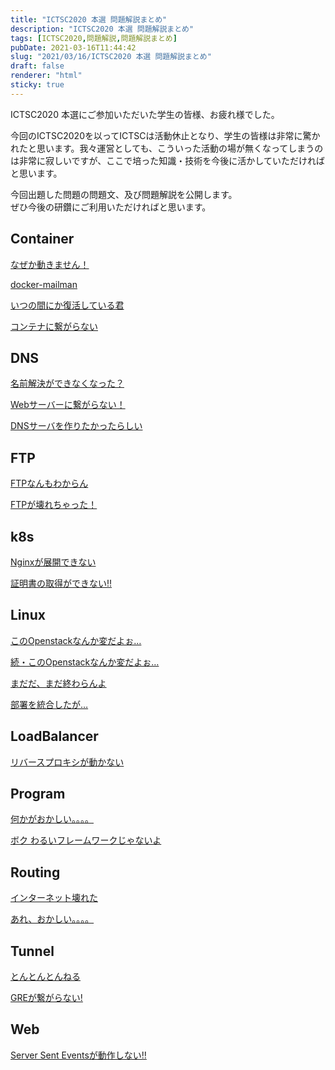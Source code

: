 ```yaml
---
title: "ICTSC2020 本選 問題解説まとめ"
description: "ICTSC2020 本選 問題解説まとめ"
tags: [ICTSC2020,問題解説,問題解説まとめ]
pubDate: 2021-03-16T11:44:42
slug: "2021/03/16/ICTSC2020 本選 問題解説まとめ"
draft: false
renderer: "html"
sticky: true
---
```



<p>ICTSC2020 本選にご参加いただいた学生の皆様、お疲れ様でした。</p>



<p>今回のICTSC2020を以ってICTSCは活動休止となり、学生の皆様は非常に驚かれたと思います。我々運営としても、こういった活動の場が無くなってしまうのは非常に寂しいですが、ここで培った知識・技術を今後に活かしていただければと思います。</p>



<p>今回出題した問題の問題文、及び問題解説を公開します。<br>ぜひ今後の研鑽にご利用いただければと思います。</p>



<h2>Container</h2>



<p><a href="https://blog.icttoracon.net/2021/03/16/%e3%81%aa%e3%81%9c%e3%81%8b%e5%8b%95%e3%81%8d%e3%81%be%e3%81%9b%e3%82%93%ef%bc%81/">なぜか動きません！</a></p>



<p><a href="https://blog.icttoracon.net/2021/03/16/docker-mailman/">docker-mailman</a></p>



<p><a href="https://blog.icttoracon.net/2021/03/16/%e3%81%84%e3%81%a4%e3%81%ae%e9%96%93%e3%81%ab%e3%81%8b%e5%be%a9%e6%b4%bb%e3%81%97%e3%81%a6%e3%81%84%e3%82%8b%e5%90%9b/">いつの間にか復活している君</a></p>



<p><a href="https://blog.icttoracon.net/2021/03/13/%e3%82%b3%e3%83%b3%e3%83%86%e3%83%8a%e3%81%ab%e7%b9%8b%e3%81%8c%e3%82%89%e3%81%aa%e3%81%84/">コンテナに繋がらない</a></p>



<h2>DNS</h2>



<p><a href="https://blog.icttoracon.net/2021/03/16/%e5%90%8d%e5%89%8d%e8%a7%a3%e6%b1%ba%e3%81%8c%e3%81%a7%e3%81%8d%e3%81%aa%e3%81%8f%e3%81%aa%e3%81%a3%e3%81%9f%ef%bc%9f/">名前解決ができなくなった？</a></p>



<p><a href="https://blog.icttoracon.net/2021/03/16/web%e3%82%b5%e3%83%bc%e3%83%90%e3%83%bc%e3%81%ab%e7%b9%8b%e3%81%8c%e3%82%89%e3%81%aa%e3%81%84%ef%bc%81/">Webサーバーに繋がらない！</a></p>



<p><a href="https://blog.icttoracon.net/2021/03/16/dns%e3%82%b5%e3%83%bc%e3%83%90%e3%82%92%e4%bd%9c%e3%82%8a%e3%81%9f%e3%81%8b%e3%81%a3%e3%81%9f%e3%82%89%e3%81%97%e3%81%84/">DNSサーバを作りたかったらしい</a></p>



<h2>FTP</h2>



<p><a href="https://blog.icttoracon.net/2021/03/16/ftp%e3%81%aa%e3%82%93%e3%82%82%e3%82%8f%e3%81%8b%e3%82%89%e3%82%93/">FTPなんもわからん</a></p>



<p><a href="https://blog.icttoracon.net/2021/03/16/ftp%e3%81%8c%e5%a3%8a%e3%82%8c%e3%81%a1%e3%82%83%e3%81%a3%e3%81%9f%ef%bc%81/">FTPが壊れちゃった！</a></p>



<h2>k8s</h2>



<p><a href="https://blog.icttoracon.net/2021/03/16/nginx%e3%81%8c%e5%b1%95%e9%96%8b%e3%81%a7%e3%81%8d%e3%81%aa%e3%81%84/">Nginxが展開できない</a></p>



<p><a href="https://blog.icttoracon.net/2021/03/16/%e8%a8%bc%e6%98%8e%e6%9b%b8%e3%81%ae%e5%8f%96%e5%be%97%e3%81%8c%e3%81%a7%e3%81%8d%e3%81%aa%e3%81%84/">証明書の取得ができない!!</a></p>



<h2>Linux</h2>



<p><a href="https://blog.icttoracon.net/2021/03/16/%e3%81%93%e3%81%aeopenstack%e3%81%aa%e3%82%93%e3%81%8b%e5%a4%89%e3%81%a0%e3%82%88%e3%81%89/">このOpenstackなんか変だよぉ…</a></p>



<p><a href="https://blog.icttoracon.net/2021/03/16/%e7%b6%9a%e3%83%bb%e3%81%93%e3%81%aeopenstack%e3%81%aa%e3%82%93%e3%81%8b%e5%a4%89%e3%81%a0%e3%82%88%e3%81%89/">続・このOpenstackなんか変だよぉ…</a></p>



<p><a href="https://blog.icttoracon.net/2021/03/16/%e3%81%be%e3%81%a0%e3%81%a0%e3%80%81%e3%81%be%e3%81%a0%e7%b5%82%e3%82%8f%e3%82%89%e3%82%93%e3%82%88/">まだだ、まだ終わらんよ</a></p>



<p><a href="https://blog.icttoracon.net/2021/03/15/%e9%83%a8%e7%bd%b2%e3%82%92%e7%b5%b1%e5%90%88%e3%81%97%e3%81%9f%e3%81%8c/">部署を統合したが…</a></p>



<h2>LoadBalancer</h2>



<p><a href="https://blog.icttoracon.net/2021/03/15/%e3%83%aa%e3%83%90%e3%83%bc%e3%82%b9%e3%83%97%e3%83%ad%e3%82%ad%e3%82%b7%e3%81%8c%e5%8b%95%e3%81%8b%e3%81%aa%e3%81%84/">リバースプロキシが動かない</a></p>



<h2>Program</h2>



<p><a href="https://blog.icttoracon.net/2021/03/16/%e4%bd%95%e3%81%8b%e3%81%8c%e3%81%8a%e3%81%8b%e3%81%97%e3%81%84%e3%80%82%e3%80%82%e3%80%82%e3%80%82/">何かがおかしい。。。。</a></p>



<p><a href="https://blog.icttoracon.net/2021/03/16/%e3%83%9c%e3%82%af-%e3%82%8f%e3%82%8b%e3%81%84%e3%83%95%e3%83%ac%e3%83%bc%e3%83%a0%e3%83%af%e3%83%bc%e3%82%af%e3%81%98%e3%82%83%e3%81%aa%e3%81%84%e3%82%88/">ボク わるいフレームワークじゃないよ</a></p>



<h2>Routing</h2>



<p><a href="https://blog.icttoracon.net/2021/03/16/%e3%82%a4%e3%83%b3%e3%82%bf%e3%83%bc%e3%83%8d%e3%83%83%e3%83%88%e5%a3%8a%e3%82%8c%e3%81%9f/">インターネット壊れた</a></p>



<p><a href="https://blog.icttoracon.net/2021/03/16/%e3%81%82%e3%82%8c%e3%80%81%e3%81%8a%e3%81%8b%e3%81%97%e3%81%84%e3%80%82%e3%80%82%e3%80%82%e3%80%82/">あれ、おかしい。。。。</a></p>



<h2>Tunnel</h2>



<p><a href="https://blog.icttoracon.net/2021/03/16/%e3%81%a8%e3%82%93%e3%81%a8%e3%82%93%e3%81%a8%e3%82%93%e3%81%ad%e3%82%8b/">とんとんとんねる</a></p>



<p><a href="https://blog.icttoracon.net/2021/03/16/gre%e3%81%8c%e7%b9%8b%e3%81%8c%e3%82%89%e3%81%aa%e3%81%84/">GREが繋がらない!</a></p>



<h2>Web</h2>



<p><a href="https://blog.icttoracon.net/2021/03/16/server-sent-events%e3%81%8c%e5%8b%95%e4%bd%9c%e3%81%97%e3%81%aa%e3%81%84%e2%80%bc/">Server Sent Eventsが動作しない‼</a></p>
